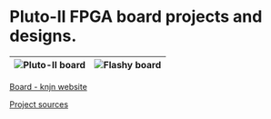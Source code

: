 # Pluto-II FPGA board projects and designs.

| ![Pluto-II board](/docs/imgs/pluto-II.jpg) | ![Flashy board](/docs/imgs/Flashy_PlutoFlashyCombo.jpg) |
| --- | --- |

[Board - knjn website](https://www.knjn.com/FPGA-RS232.html)

[Project sources](https://www.fpga4fun.com/)
